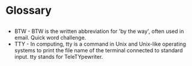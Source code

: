 # Glossary

##

- BTW - BTW is the written abbreviation for 'by the way', often used in email. Quick word challenge.
- TTY - In computing, tty is a command in Unix and Unix-like operating systems to print the file name of the terminal connected to standard input. tty stands for TeleTYpewriter.
